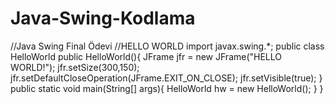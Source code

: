 # Java-Swing-Kodlama
//Java Swing Final Ödevi
//HELLO WORLD
import javax.swing.*;
public class HelloWorld
public HelloWorld(){
JFrame jfr = new JFrame("HELLO WORLD!");
jfr.setSize(300,150);
jfr.setDefaultCloseOperation(JFrame.EXIT_ON_CLOSE);
jfr.setVisible(true);
      }
public static void main(String[] args){
HelloWorld hw = new HelloWorld();
        }
}

